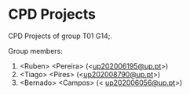 # CPD Projects

CPD Projects of group T01 G14;.

Group members:

1. &lt;Ruben&gt; &lt;Pereira&gt; (&lt;up202006195@up.pt&gt;)
2. &lt;Tiago&gt; &lt;Pires&gt; (&lt;up202008790@up.pt&gt;)
3. &lt;Bernado&gt; &lt;Campos&gt; (&lt; up202006056@up.pt&gt;)

